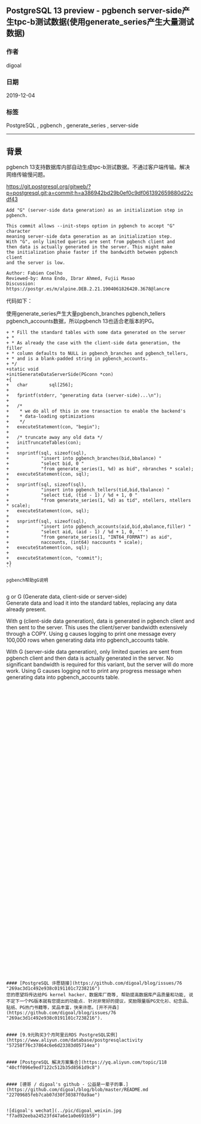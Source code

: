 ## PostgreSQL 13 preview - pgbench server-side产生tpc-b测试数据(使用generate_series产生大量测试数据)
                                                                                                                      
### 作者                                                                                                                    
digoal                                                                                                                    
                                                                                                                    
### 日期                                                                                                                    
2019-12-04                                                                                                                    
                                                                                                                    
### 标签                                                                                                                    
PostgreSQL , pgbench , generate_series , server-side  
                                   
----                                                                                                              
                                                                                                                
## 背景      
pgbench 13支持数据库内部自动生成tpc-b测试数据。不通过客户端传输。解决网络传输慢问题。  
  
  
https://git.postgresql.org/gitweb/?p=postgresql.git;a=commit;h=a386942bd29b0ef0c9df061392659880d22cdf43  
  
```  
Add "G" (server-side data generation) as an initialization step in pgbench.  
  
This commit allows --init-steps option in pgbench to accept "G" character  
meaning server-side data generation as an initialization step.  
With "G", only limited queries are sent from pgbench client and  
then data is actually generated in the server. This might make  
the initialization phase faster if the bandwidth between pgbench client  
and the server is low.  
  
Author: Fabien Coelho  
Reviewed-by: Anna Endo, Ibrar Ahmed, Fujii Masao  
Discussion: https://postgr.es/m/alpine.DEB.2.21.1904061826420.3678@lancre  
```  
  
代码如下：  
  
使用generate_series产生大量pgbench_branches pgbench_tellers pgbench_accounts数据，所以pgbench 13也适合老版本的PG。     
  
```  
+ * Fill the standard tables with some data generated on the server  
+ *  
+ * As already the case with the client-side data generation, the filler  
+ * column defaults to NULL in pgbench_branches and pgbench_tellers,  
+ * and is a blank-padded string in pgbench_accounts.  
+ */  
+static void  
+initGenerateDataServerSide(PGconn *con)  
+{  
+   char        sql[256];  
+  
+   fprintf(stderr, "generating data (server-side)...\n");  
+  
+   /*  
+    * we do all of this in one transaction to enable the backend's  
+    * data-loading optimizations  
+    */  
+   executeStatement(con, "begin");  
+  
+   /* truncate away any old data */  
+   initTruncateTables(con);  
+  
+   snprintf(sql, sizeof(sql),  
+            "insert into pgbench_branches(bid,bbalance) "  
+            "select bid, 0 "  
+            "from generate_series(1, %d) as bid", nbranches * scale);  
+   executeStatement(con, sql);  
+  
+   snprintf(sql, sizeof(sql),  
+            "insert into pgbench_tellers(tid,bid,tbalance) "  
+            "select tid, (tid - 1) / %d + 1, 0 "  
+            "from generate_series(1, %d) as tid", ntellers, ntellers * scale);  
+   executeStatement(con, sql);  
+  
+   snprintf(sql, sizeof(sql),  
+            "insert into pgbench_accounts(aid,bid,abalance,filler) "  
+            "select aid, (aid - 1) / %d + 1, 0, '' "  
+            "from generate_series(1, "INT64_FORMAT") as aid",  
+            naccounts, (int64) naccounts * scale);  
+   executeStatement(con, sql);  
+  
+   executeStatement(con, "commit");  
+}  
``  
  
pgbench帮助gG说明  
  
```      
g or G (Generate data, client-side or server-side)  
Generate data and load it into the standard tables, replacing any data already present.  
  
With g (client-side data generation), data is generated in pgbench client and then sent to the server. This uses the client/server bandwidth extensively through a COPY. Using g causes logging to print one message every 100,000 rows when generating data into pgbench_accounts table.  
  
With G (server-side data generation), only limited queries are sent from pgbench client and then data is actually generated in the server. No significant bandwidth is required for this variant, but the server will do more work. Using G causes logging not to print any progress message when generating data into pgbench_accounts table.  
```  
  
  
  
  
  
  
  
  
  
  
  
  
  
  
  
  
  
  
  
  
  
  
  
  
  
  
  
  
  
  
  
  
  
  
  
  
  
  
  
  
  
  
  
  
  
  
  
  
  
  
  
  
  
  
  
  
#### [PostgreSQL 许愿链接](https://github.com/digoal/blog/issues/76 "269ac3d1c492e938c0191101c7238216")
您的愿望将传达给PG kernel hacker、数据库厂商等, 帮助提高数据库产品质量和功能, 说不定下一个PG版本就有您提出的功能点. 针对非常好的提议，奖励限量版PG文化衫、纪念品、贴纸、PG热门书籍等，奖品丰富，快来许愿。[开不开森](https://github.com/digoal/blog/issues/76 "269ac3d1c492e938c0191101c7238216").  
  
  
#### [9.9元购买3个月阿里云RDS PostgreSQL实例](https://www.aliyun.com/database/postgresqlactivity "57258f76c37864c6e6d23383d05714ea")
  
  
#### [PostgreSQL 解决方案集合](https://yq.aliyun.com/topic/118 "40cff096e9ed7122c512b35d8561d9c8")
  
  
#### [德哥 / digoal's github - 公益是一辈子的事.](https://github.com/digoal/blog/blob/master/README.md "22709685feb7cab07d30f30387f0a9ae")
  
  
![digoal's wechat](../pic/digoal_weixin.jpg "f7ad92eeba24523fd47a6e1a0e691b59")
  
